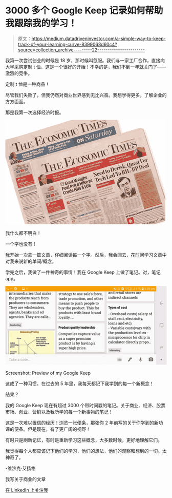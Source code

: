 # 3000 多个 Google Keep 记录如何帮助我跟踪我的学习！

> 原文：<https://medium.datadriveninvestor.com/a-simple-way-to-keep-track-of-your-learning-curve-8399068d60c4?source=collection_archive---------22----------------------->

我第一次尝试创业的时候是 18 岁，那时候叫氙服。我们与一家工厂合作，直接向大学采购定制 t 恤，这是一个很好的开始！不幸的是，我们不到一年就关门了——激烈的竞争。

定制 t 恤是一种商品！

尽管我们失败了，但我仍然对商业世界感到无比兴奋。我想学得更多，了解企业的方方面面。

那是我第一次选择经济时报。

![](img/8c886dc325e90b442264c1838671c5db.png)

我什么都不明白！

一个字也没有！

我开始一次拿一篇文章，仔细阅读每一个字。然后，我会回去，花时间学习文章中对我来说新的单词/概念。

学完之后，我做了一件神奇的事情！我在 Google Keep 上做了笔记。对，笔记 app。

![](img/30713ef411ae07e83a3e62a51f436845.png)

Screenshot: Preview of my Google Keep

这成了一种习惯。在过去的 5 年里，我每天都记下我学到的每一个新概念！

结果？

我的 Google Keep 现在有超过 3000 个带时间戳的笔记。关于商业、经济、股票市场、创业、营销以及我所学的每一个新事物的笔记！

这是一次难以置信的经历！浏览一张便条，那张你 2 年前写的关于你学到的新功课的便条。但是现在，有了更广阔的视野！

有时只是刷新记忆，有时是重新学习这些概念，大多数时候，更好地理解它们。

我觉得每个人都应该记下他们的学习，他们的想法，他们的观察和想到的一切。太神奇了。

-维沙克·艾扬格

我写关于商业的文章

[在 LinkedIn 上关注我](https://www.linkedin.com/in/vyshakiyengar/)
